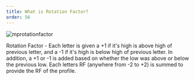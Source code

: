 ```yaml
---
title: What is Rotation Factor?
order: 56
---
```

![mprotationfactor](/media/mprotationfactor.png)

Rotation Factor - Each letter is given a +1 if it's high is above high of previous letter, and a -1 if it's high is below high of previous letter. In addition, a +1 or -1 is added based on whether the low was above or below the previous low. Each letters RF (anywhere from -2 to +2) is summed to provide the RF of the profile.
